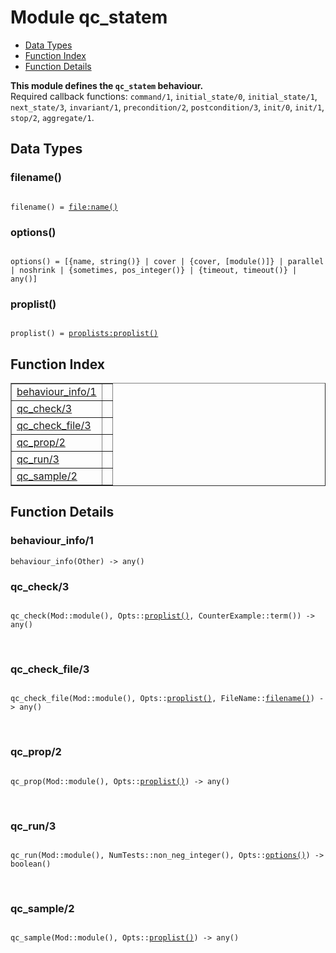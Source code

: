 

# Module qc_statem #
* [Data Types](#types)
* [Function Index](#index)
* [Function Details](#functions)

__This module defines the `qc_statem` behaviour.__<br /> Required callback functions: `command/1`, `initial_state/0`, `initial_state/1`, `next_state/3`, `invariant/1`, `precondition/2`, `postcondition/3`, `init/0`, `init/1`, `stop/2`, `aggregate/1`.

<a name="types"></a>

## Data Types ##




### <a name="type-filename">filename()</a> ###



<pre><code>
filename() = <a href="file.md#type-name">file:name()</a>
</code></pre>





### <a name="type-options">options()</a> ###



<pre><code>
options() = [{name, string()} | cover | {cover, [module()]} | parallel | noshrink | {sometimes, pos_integer()} | {timeout, timeout()} | any()]
</code></pre>





### <a name="type-proplist">proplist()</a> ###



<pre><code>
proplist() = <a href="proplists.md#type-proplist">proplists:proplist()</a>
</code></pre>


<a name="index"></a>

## Function Index ##


<table width="100%" border="1" cellspacing="0" cellpadding="2" summary="function index"><tr><td valign="top"><a href="#behaviour_info-1">behaviour_info/1</a></td><td></td></tr><tr><td valign="top"><a href="#qc_check-3">qc_check/3</a></td><td></td></tr><tr><td valign="top"><a href="#qc_check_file-3">qc_check_file/3</a></td><td></td></tr><tr><td valign="top"><a href="#qc_prop-2">qc_prop/2</a></td><td></td></tr><tr><td valign="top"><a href="#qc_run-3">qc_run/3</a></td><td></td></tr><tr><td valign="top"><a href="#qc_sample-2">qc_sample/2</a></td><td></td></tr></table>


<a name="functions"></a>

## Function Details ##

<a name="behaviour_info-1"></a>

### behaviour_info/1 ###

`behaviour_info(Other) -> any()`


<a name="qc_check-3"></a>

### qc_check/3 ###


<pre><code>
qc_check(Mod::module(), Opts::<a href="#type-proplist">proplist()</a>, CounterExample::term()) -&gt; any()
</code></pre>
<br />


<a name="qc_check_file-3"></a>

### qc_check_file/3 ###


<pre><code>
qc_check_file(Mod::module(), Opts::<a href="#type-proplist">proplist()</a>, FileName::<a href="#type-filename">filename()</a>) -&gt; any()
</code></pre>
<br />


<a name="qc_prop-2"></a>

### qc_prop/2 ###


<pre><code>
qc_prop(Mod::module(), Opts::<a href="#type-proplist">proplist()</a>) -&gt; any()
</code></pre>
<br />


<a name="qc_run-3"></a>

### qc_run/3 ###


<pre><code>
qc_run(Mod::module(), NumTests::non_neg_integer(), Opts::<a href="#type-options">options()</a>) -&gt; boolean()
</code></pre>
<br />


<a name="qc_sample-2"></a>

### qc_sample/2 ###


<pre><code>
qc_sample(Mod::module(), Opts::<a href="#type-proplist">proplist()</a>) -&gt; any()
</code></pre>
<br />


